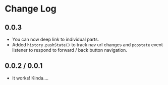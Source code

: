 # Change Log

## 0.0.3

- You can now deep link to individual parts.
- Added `history.pushState()` to track nav url changes and `popstate` event listener to respond to forward / back button navigation.

## 0.0.2 / 0.0.1

- It works! Kinda....

